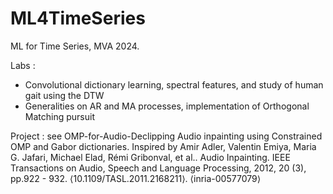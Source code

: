 # ML4TimeSeries
ML for Time Series, MVA 2024.

Labs : 
-  Convolutional dictionary learning, spectral features, and study of human gait using the DTW
-  Generalities on AR and MA processes, implementation of Orthogonal Matching pursuit

Project : see OMP-for-Audio-Declipping
Audio inpainting using Constrained OMP and Gabor dictionaries. 
Inspired by Amir Adler, Valentin Emiya, Maria G. Jafari, Michael Elad, Rémi Gribonval, et al.. Audio Inpainting. IEEE Transactions on Audio, Speech and Language Processing, 2012, 20 (3), pp.922 - 932. ⟨10.1109/TASL.2011.2168211⟩. ⟨inria-00577079⟩ 
